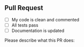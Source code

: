 ## Pull Request

- [ ] My code is clean and commented
- [ ] All tests pass
- [ ] Documentation is updated

Please describe what this PR does:

